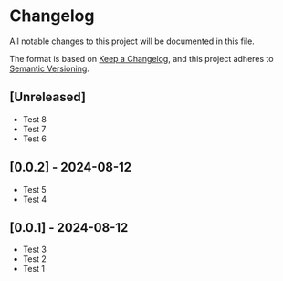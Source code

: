 # Changelog

All notable changes to this project will be documented in this file.

The format is based on [Keep a Changelog](https://keepachangelog.com/en/1.1.0/), and this project adheres to [Semantic Versioning](https://semver.org/spec/v2.0.0.html).

## [Unreleased]

- Test 8
- Test 7
- Test 6

## [0.0.2] - 2024-08-12

- Test 5
- Test 4

## [0.0.1] - 2024-08-12

- Test 3
- Test 2
- Test 1


